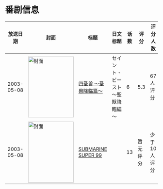 # 番剧信息

|放送日期|封面|标题|日文标题|话数|评分|评分人数|
|---|---|---|---|---|---|---|
|2003-05-08|<img src="https://lain.bgm.tv/pic/cover/c/e6/be/7366_Fk60N.jpg" alt="封面" style="width:150px;height:200px;object-fit:cover;">|[四圣兽 ～圣兽降临篇～](https://bangumi.tv/subject/7366)|セイント・ビースト～聖獣降臨編～|6|5.3|67人评分|
|2003-05-08|<img src="https://lain.bgm.tv/pic/cover/c/e4/47/127457_dDu8w.jpg" alt="封面" style="width:150px;height:200px;object-fit:cover;">|[SUBMARINE SUPER 99](https://bangumi.tv/subject/127457)||13|暂无评分|少于10人评分|
